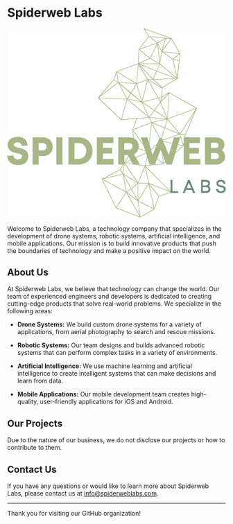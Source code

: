 # Spiderweb Labs

![Spiderweb Labs Logo](logo.png)

Welcome to Spiderweb Labs, a technology company that specializes in the development of drone systems, robotic systems, artificial intelligence, and mobile applications. Our mission is to build innovative products that push the boundaries of technology and make a positive impact on the world.

## About Us

At Spiderweb Labs, we believe that technology can change the world. Our team of experienced engineers and developers is dedicated to creating cutting-edge products that solve real-world problems. We specialize in the following areas:

- **Drone Systems:** We build custom drone systems for a variety of applications, from aerial photography to search and rescue missions.

- **Robotic Systems:** Our team designs and builds advanced robotic systems that can perform complex tasks in a variety of environments.

- **Artificial Intelligence:** We use machine learning and artificial intelligence to create intelligent systems that can make decisions and learn from data.

- **Mobile Applications:** Our mobile development team creates high-quality, user-friendly applications for iOS and Android.

## Our Projects

Due to the nature of our business, we do not disclose our projects or how to contribute to them.

## Contact Us

If you have any questions or would like to learn more about Spiderweb Labs, please contact us at info@spiderweblabs.com.

---

Thank you for visiting our GitHub organization!
